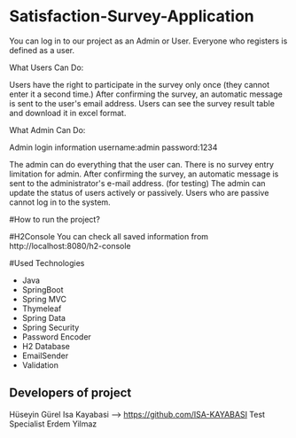 # Satisfaction-Survey-Application

You can log in to our project as an Admin or User.
Everyone who registers is defined as a user.

What Users Can Do:

Users have the right to participate in the survey only once (they cannot enter it a second time.) 
After confirming the survey, an automatic message is sent to the user's email address.
Users can see the survey result table and download it in excel format.

What Admin Can Do:

Admin login information
username:admin
password:1234

The admin can do everything that the user can.
There is no survey entry limitation for admin.
After confirming the survey, an automatic message is sent to the administrator's e-mail address. (for testing)
The admin can update the status of users actively or passively.
Users who are passive cannot log in to the system.

#How to run the project?




#H2Console
You can check all saved information from http://localhost:8080/h2-console

#Used Technologies

- Java
- SpringBoot
- Spring MVC
- Thymeleaf
- Spring Data
- Spring Security
- Password Encoder
- H2 Database
- EmailSender
- Validation

## Developers of project

Hüseyin Gürel
Isa Kayabasi  --> https://github.com/ISA-KAYABASI
Test Specialist Erdem Yilmaz







